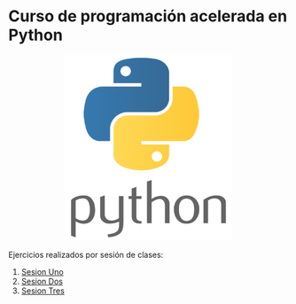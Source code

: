 # Curso de programación acelerada en Python
<p align="center">
<img src="logopython.png" width="300">


Ejercicios realizados por sesión de clases:

1. [Sesion Uno](/sesion1/)
2. [Sesion Dos](/sesion2/)
3. [Sesion Tres](/sesion3/)

</p>

